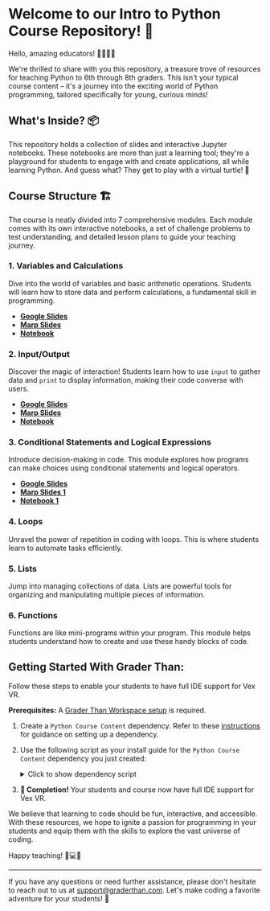 # Welcome to our Intro to Python Course Repository! 🌟

Hello, amazing educators! 👩‍🏫👨‍🏫

We're thrilled to share with you this repository, a treasure trove of resources for teaching Python to 6th through 8th graders. This isn't your typical course content – it's a journey into the exciting world of Python programming, tailored specifically for young, curious minds!

## What's Inside? 📦

This repository holds a collection of slides and interactive Jupyter notebooks. These notebooks are more than just a learning tool; they're a playground for students to engage with and create applications, all while learning Python. And guess what? They get to play with a virtual turtle! 🐢

## Course Structure 🏗️

The course is neatly divided into 7 comprehensive modules. Each module comes with its own interactive notebooks, a set of challenge problems to test understanding, and detailed lesson plans to guide your teaching journey.

### 1. **Variables and Calculations**
   Dive into the world of variables and basic arithmetic operations. Students
   will learn how to store data and perform calculations, a fundamental skill in
   programming.
   
   - **[Google Slides](https://drive.google.com/drive/folders/1Ys-_71AGSn3de3QUNSoiIKBlXTN83G4s?usp=sharing)**
   - **[Marp Slides](./slides/01_variables.md)**
   - **[Notebook](./notebooks/01_variables.ipynb)**

### 2. **Input/Output**
   Discover the magic of interaction! Students learn how to use `input` to
   gather data and `print` to display information, making their code converse
   with users. 

   - **[Google Slides](https://drive.google.com/drive/folders/1Ys-_71AGSn3de3QUNSoiIKBlXTN83G4s?usp=sharing)**
   - **[Marp Slides](./slides/02_input_and_output.md)**
   - **[Notebook](./notebooks/02_input_and_output.ipynb)**

### 3. **Conditional Statements and Logical Expressions**
   Introduce decision-making in code. This module explores how programs can make
   choices using conditional statements and logical operators. 

   - **[Google Slides](https://drive.google.com/drive/folders/1Ys-_71AGSn3de3QUNSoiIKBlXTN83G4s?usp=sharing)**
   - **[Marp Slides 1](./slides/03_01_logical_expressions.md)**
   - **[Notebook 1](./notebooks/03-01_logical_expressions.ipynb)**

### 4. **Loops**
   Unravel the power of repetition in coding with loops. This is where students
   learn to automate tasks efficiently.

### 5. **Lists**
   Jump into managing collections of data. Lists are powerful tools for
   organizing and manipulating multiple pieces of information. 

### 6. **Functions**
   Functions are like mini-programs within your program. This module helps
   students understand how to create and use these handy blocks of code. 

## Getting Started With Grader Than:

Follow these steps to enable your students to have full IDE support for Vex VR.

**Prerequisites:** A [Grader Than Workspace setup](https://docs.graderthan.com/workspace/create/) is required.

1. Create a `Python Course Content` dependency. Refer to these [instructions](https://docs.graderthan.com/workspace/config/#create-a-dependency) for guidance on setting up a dependency.
2. Use the following script as your install guide for the `Python Course Content` dependency you just created:

   <details>
   <summary>Click to show dependency script</summary>

   ```shell
   #!/bin/bash

   crsdir="/home/developer/Documents/course-content"

   # Create the course content directory if it doesn't exist
   mkdir -p "$crsdir"

   git_repo_url=https://github.com/graderthan/6-8-python-quick.git

   repo_name=$(basename -- "${git_repo_url}")
   repo_name="${repo_name%.*}"

   cd $crsdir

   if [ -d "./$repo_name" ]; then
      # The local repo exists.
      cd "./$repo_name"
      # Save student's local changes
      git stash save
      # Get the latest content
      git pull -X ours
      # Overwrite conflicting new changes with the student's save changes 
      git stash pop
      git checkout --theirs .
      git add .
   else
      # The local repo does not exist b/c it's the first time.
      git clone "${git_repo_url}"
   fi

   # Set up the symbolic link
   src_dir="${crsdir}/${repo_name}/notebooks"
   dest_dir="/home/developer/Documents/code/notebooks"

   # Check if the destination directory exists, create it if it doesn't
   mkdir -p "$(dirname "$dest_dir")"

   # Create the symbolic link if it doesn't exist
   if [ ! -L "$dest_dir" ]; then
      ln -s "$src_dir" "$dest_dir"
   fi

   # If anything goes wrong don't prevent the workspace from starting.
   exit 0
   ```

   </details>

3. **🥳 Completion!** Your students and course now have full IDE support for Vex VR.

We believe that learning to code should be fun, interactive, and accessible. With these resources, we hope to ignite a passion for programming in your students and equip them with the skills to explore the vast universe of coding.

Happy teaching! 🍎💻🌈

---

If you have any questions or need further assistance, please don't hesitate to
reach out to us at [support@graderthan.com](support@graderthan.com]). Let's make
coding a favorite adventure for your students! 🌟 